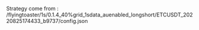 Strategy come from : /flyingtoaster/1s/0.1.4_40%grid_1sdata_auenabled_longshort/ETCUSDT_20220825174433_b9737/config.json